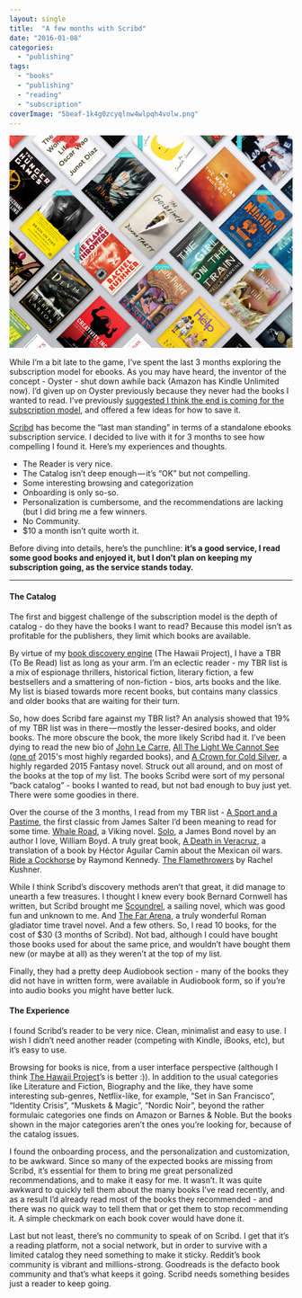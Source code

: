 ```yaml
---
layout: single
title:  "A few months with Scribd"
date: "2016-01-08"
categories: 
  - "publishing"
tags: 
  - "books"
  - "publishing"
  - "reading"
  - "subscription"
coverImage: "5beaf-1k4g0zcyqlnw4wlpqh4volw.png"
---
```


![](/assets/images/5beaf-1k4g0zcyqlnw4wlpqh4volw.png)

While I’m a bit late to the game, I’ve spent the last 3 months exploring the subscription model for ebooks. As you may have heard, the inventor of the concept - Oyster - shut down awhile back (Amazon has Kindle Unlimited now). I’d given up on Oyster previously because they never had the books I wanted to read. I’ve previously [suggested I think the end is coming for the subscription model](https://medium.com/@thehawaiiproj/whither-the-ebooks-subscription-model-3ababe21b456#.hl33tha9x), and offered a few ideas for how to save it.

[Scribd](http://www.scribd.com) has become the “last man standing” in terms of a standalone ebooks subscription service. I decided to live with it for 3 months to see how compelling I found it. Here’s my experiences and thoughts.

- The Reader is very nice.
- The Catalog isn’t deep enough — it’s “OK” but not compelling.
- Some interesting browsing and categorization
- Onboarding is only so-so.
- Personalization is cumbersome, and the recommendations are lacking (but I did bring me a few winners.
- No Community.
- $10 a month isn’t quite worth it.

Before diving into details, here’s the punchline: **it’s a good service, I read some good books and enjoyed it, but I don’t plan on keeping my subscription going, as the service stands today.**

* * *

#### The Catalog

The first and biggest challenge of the subscription model is the depth of catalog - do they have the books I want to read? Because this model isn’t as profitable for the publishers, they limit which books are available.

By virtue of my [book discovery engine](http://www.thehawaiiproject.com) (The Hawaii Project), I have a TBR (To Be Read) list as long as your arm. I’m an eclectic reader - my TBR list is a mix of espionage thrillers, historical fiction, literary fiction, a few bestsellers and a smattering of non-fiction - bios, arts books and the like. My list is biased towards more recent books, but contains many classics and older books that are waiting for their turn.

So, how does Scribd fare against my TBR list? An analysis showed that 19% of my TBR list was in there — mostly the lesser-desired books, and older books. The more obscure the book, the more likely Scribd had it. I’ve been dying to read the new bio of [John Le Carre,](http://www.thehawaiiproject.com/book/John-le-Carre-The-Biography--by--Adam-Sisman--169198) [All The Light We Cannot See (one of](http://www.thehawaiiproject.com/book/All-the-Light-We-Cannot-See--by--Anthony-Doerr--3995) 2015's most highly regarded books), and [A Crown for Cold Silver](http://www.thehawaiiproject.com/book/A-Crown-for-Cold-Silver--by--Alex-Marshall--84945), a highly regarded 2015 Fantasy novel. Struck out all around, and on most of the books at the top of my list. The books Scribd were sort of my personal “back catalog” - books I wanted to read, but not bad enough to buy just yet. There were some goodies in there.

Over the course of the 3 months, I read from my TBR list - [A Sport and a Pastime](http://www.thehawaiiproject.com/book/A-Sport-and-a-Pastime-A-Novel--by--James-Salter--26120), the first classic from James Salter I’d been meaning to read for some time. [Whale Road](http://www.thehawaiiproject.com/book/The-Whale-Road--by--Robert-Low--51877), a Viking novel. [Solo](http://www.thehawaiiproject.com/book/Solo-A-James-Bond-Novel--by--William-Boyd--63029), a James Bond novel by an author I love, William Boyd. A truly great book, [A Death in Veracruz](http://www.thehawaiiproject.com/book/Death-in-Veracruz-A-Novel--by--Hector-Aguilar-Camin--172094), a translation of a book by Héctor Aguilar Camín about the Mexican oil wars. [Ride a Cockhorse](http://www.thehawaiiproject.com/book/Ride-a-Cockhorse-%28New-York-Review-Books-Classics%29--by--Raymond-Kennedy--50064) by Raymond Kennedy. [The Flamethrowers](http://www.thehawaiiproject.com/book/The-Flamethrowers-A-Novel--by--Rachel-Kushner--49594) by Rachel Kushner.

While I think Scribd’s discovery methods aren’t that great, it did manage to unearth a few treasures. I thought I knew every book Bernard Cornwell has written, but Scribd brought me [Scoundrel](http://www.thehawaiiproject.com/book/Scoundrel-A-Novel-of-Suspense-%28The-Sailing-Thrillers%29--by--Bernard-Cornwell--190678), a sailing novel, which was good fun and unknown to me. And [The Far Arena](http://www.thehawaiiproject.com/book/The-Far-Arena--by--Richard-Ben-Sapir--171342), a truly wonderful Roman gladiator time travel novel. And a few others. So, I read 10 books, for the cost of $30 (3 months of Scribd). Not bad, although I could have bought those books used for about the same price, and wouldn’t have bought them new (or maybe at all) as they weren’t at the top of my list.

Finally, they had a pretty deep Audiobook section - many of the books they did not have in written form, were available in Audiobook form, so if you’re into audio books you might have better luck.

#### The Experience

I found Scribd’s reader to be very nice. Clean, minimalist and easy to use. I wish I didn’t need another reader (competing with Kindle, iBooks, etc), but it’s easy to use.

Browsing for books is nice, from a user interface perspective (although I think [The Hawaii Project](http://www.thehawaiiproject.com)’s is better :)). In addition to the usual categories like Literature and Fiction, Biography and the like, they have some interesting sub-genres, Netflix-like, for example, “Set in San Francisco”, “Identity Crisis”, “Muskets & Magic”, “Nordic Noir”, beyond the rather formulaic categories one finds on Amazon or Barnes & Noble. But the books shown in the major categories aren’t the ones you’re looking for, because of the catalog issues.

I found the onboarding process, and the personalization and customization, to be awkward. Since so many of the expected books are missing from Scribd, it’s essential for them to bring me great personalized recommendations, and to make it easy for me. It wasn’t. It was quite awkward to quickly tell them about the many books I’ve read recently, and as a result I’d already read most of the books they recommended - and there was no quick way to tell them that or get them to stop recommending it. A simple checkmark on each book cover would have done it.

Last but not least, there’s no community to speak of on Scribd. I get that it’s a reading platform, not a social network, but in order to survive with a limited catalog they need something to make it sticky. Reddit’s book community is vibrant and millions-strong. Goodreads is the defacto book community and that’s what keeps it going. Scribd needs something besides just a reader to keep going.
